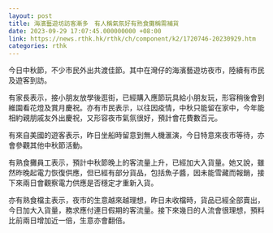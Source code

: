 ```yaml
---
layout: post
title: 海濱藝遊坊訪客漸多　有人稱氣氛好有熟食攤稱需補貨
date: 2023-09-29 17:07:45.000000000 +08:00
link: https://news.rthk.hk/rthk/ch/component/k2/1720746-20230929.htm
categories: rthk
---
```


今日中秋節，不少市民外出共渡佳節。其中在灣仔的海濱藝遊坊夜市，陸續有市民及遊客到訪。

有家長表示，接小朋友放學後逛街，已經購入應節玩具給小朋友玩，形容稍後會到維園看花燈及賞月慶祝。亦有市民表示，以往因疫情，中秋只能留在家中，今年能相約親朋戚友外出慶祝，又形容夜市氣氛很好，預計會花費數百元。

有來自美國的遊客表示，昨日坐船時留意到無人機滙演，今日特意來夜市等待，亦會參觀其他中秋節活動。

有熟食攤員工表示，預計中秋節晚上的客流量上升，已經加大入貨量。她又說，雖然昨晚起電力恢復供應，但已經有部分貨品，包括魚子醬，因未能雪藏而報銷，接下來兩日會觀察電力供應是否穩定才重新入貨。

亦有熟食檔主表示，夜市的生意越來越理想，昨日未收檔時，貨品已經全部賣出，今日加大入貨量，務求應付連日假期的客流量。接下來幾日的人流會很理想，預料比前兩日增加近一倍，生意亦會翻倍。

